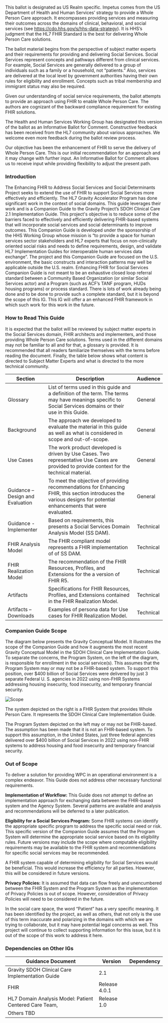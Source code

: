 <div markdown="1" class="note-to-balloters">
  
This ballot is designated as US Realm specific. Impetus comes from the US Department of Health and Human Services’ strategy to provide a Whole Person Care approach.  It encompasses providing services and measuring their outcomes across the domains of clinical, behavioral, and social services (see https://cdo.hhs.gov/s/hhs-data-strategy). It is HHS’s judgment that the HL7 FHIR Standard is the best for delivering Whole Person Care solutions.  

The ballot material begins from the perspective of subject matter experts and their requirements for providing and delivering Social Services.  Social Services represent concepts and pathways different from clinical services. For example, Social Services are generally delivered to a group of individuals such as a family or a household, not “patients.” Also, services are delivered at the local level by government authorities having their own rules for eligibility and enrollment. Concepts such as tribal membership and immigrant status may also be required. 

Given our understanding of social service requirements, the ballot attempts to provide an approach using FHIR to enable Whole Person Care. The authors are cognizant of the backward compliance requirement for existing FHIR solutions. 

The Health and Human Services Working Group has designated this version of the ballot as an Informative Ballot for Comment. Constructive feedback has been received from the HL7 community about various approaches. We welcome even more feedback during the ballot review process. 

Our objective has been the enhancement of FHIR to serve the delivery of Whole Person Care. This is our initial recommendation for an approach and it may change with further input. An Informative Ballot for Comment allows us to receive input while providing flexibility to adjust the present path. 

</div>


### Introduction
The Enhancing FHIR to Address Social Services and Social Determinants Project seeks to extend the use of FHIR to support Social Services more effectively and efficiently. The HL7 Gravity Accelerator Program has done significant work in the context of social domains. This guide leverages their work and is a Companion Guide to the Gravity Project’s SDOH Clinical Care 2.1 Implementation Guide.
This project's objective is to reduce some of the barriers faced to effectively and efficiently delivering FHIR-based systems that will incorporate social services and social determinants to improve outcomes.
This Companion Guide is developed under the sponsorship of the HHS Working Group whose mission is “to provide a space for human services sector stakeholders and HL7 experts that focus on non-clinically oriented social risks and needs to define requirements, design, and validate HL7 Implementation Guides for interoperable human services data exchange”. The project and this Companion Guide are focused on the U.S. environment, the basic constructs and interaction patterns may well be applicable outside the U.S. realm.
Enhancing FHIR for Social Services Companion Guide is not meant to be an exhaustive closed loop referral standard between a Community Based Organization (or similar Social Services actor) and a Program (such as ACF’s TANF program, HUDs housing programs) or process standard. There is lots of work already being done and to be done to provide such a complete standard, but it is beyond the scope of this IG. This IG will offer a an enhanced FHIR framework in which such work for this work in the future.

### How to Read This Guide
It is expected that the ballot will be reviewed by subject matter experts in the Social Services domain, FHIR architects and implementers, and those providing Whole Person Care solutions. Terms used in the different domains may not be familiar to all and for that, a glossary is provided. It is recommended that all readers familiarize themselves with the terms before reading the document. Finally, the table below shows what content is directed to Subject Matter Experts and what is directed to the more technical community.

|Section|Description|Audience|
|---|---|---|
Glossary |List of terms used in this guide and a definition of the term. The terms may have meanings specific to Social Services domains or their use in this Guide. |General
Background |The approach we developed to evaluate the material in this guide as well as what is considered in scope and out-of-scope.|General
Use Cases |The work product developed is driven by Use Cases. Two representative Use Cases are provided to provide context for the technical material.|General
Guidance – Design and Evaluation |To meet the objective of providing recommendations for Enhancing FHIR, this section introduces the various designs for potential enhancements that were evaluated. |General
Guidance - Implementer |Based on requirements, this presents a Social Services Domain Analysis Model (SS DAM).|Technical 
FHIR Analysis Model |The FHIR compliant model represents a FHIR implementation of of SS DAM.|Technical
FHIR Realization Model |The recommendation of the FHIR Resources, Profiles, and Extensions for the a version of FHIR R5.|Technical
Artifacts |Specifications for FHIR Resources, Profiles, and Extensions contained in the FHIR Realization Model.|Technical
Artifacts – Downloads |Examples of persona data for Use cases for FHIR Realization Model.|Technical|

### Companion Guide Scope
The diagram below presents the Gravity Conceptual Model. It illustrates the scope of the Companion Guide and how it augments the most recent Gravity Conceptual Model in the SDOH Clinical Care Implementation Guide. To separate the concerns, the  Program System, on the left of the diagram, is responsible for enrollment in the social service(s).  This assumes that the Program System may or may not be a FHIR-based system. To support this position, over $400 billion of Social Services were delivered by just 3 separate Federal U. S. agencies in 2022 using non-FHIR Systems addressing housing insecurity, food insecurity, and temporary financial security.

![Scope](workflow_integration.png)

The system depicted on the right is a FHIR System that provides Whole Person Care. It represents the SDOH Clinical Care Implementation Guide.

The Program System depicted on the left may or may not be FHIR-based. The assumption has been made that it is not an FHIR-based system. To support this assumption, in the United States, just three federal agencies delivered over $400 billion of Social Services in 2022 using non-FHIR systems to address housing and food insecurity and temporary financial security.

### Out of Scope ##
To deliver a solution for providing WPC in an operational environment is a complex endeavor. This Guide does not address other necessary functional requirements.  

**Implementation of Workflow:** This Guide does not attempt to define an implementation approach for exchanging data between the FHIR-based system and the Agency System. Several patterns are available and analysis and recommendations will be deferred to a later publication.   

**Eligibility for a Social Services Program:** Some FHIR systems can identify the appropriate specific program to address the specific social need or risk. This specific version of the Companion Guide assumes that the Program System will determine the appropriate social service based on its eligibility rules. Future versions may include the scope where computable eligibility requirements may be available to the FHIR system and recommendations for specific social services may be recommended.

A FHIR system capable of determining eligibility for Social Services would be beneficial. This would increase the efficiency for all parties. However, this will be considered in future versions.

**Privacy Policies:** It is assumed that data can flow freely and unencumbered between the FHIR System and the Program System as the implementation of Privacy Policies is out of scope. However, consideration of Privacy Policies will need to be considered in the future.

In the social care space, the word “Patient” has a very specific meaning. It has been identified by the project, as well as others, that not only is the use of this term inaccurate and polarizing in the domains with which we are trying to collaborate, but it may have potential legal concerns as well. This project will continue to collect supporting information for this issue, but it is out of the scope of this work to address it here. 

### Dependencies on Other IGs

|Guidance Document |Version |Dependency|
|---|---|---|
|Gravity SDOH Clinical Care Implementation Guide |2.1|
|FHIR |Release 4.0.1||
|HL7 Domain Analysis Model: Patient Centered Care Team,|Release 1.0|
|Others TBD||

